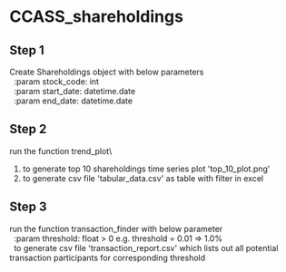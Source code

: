 # CCASS_shareholdings

## Step 1
Create Shareholdings object with below parameters\
  &nbsp;&nbsp;:param stock_code: int\
  &nbsp;&nbsp;:param start_date: datetime.date\
  &nbsp;&nbsp;:param end_date: datetime.date

## Step 2
run the function trend_plot\
  1) to generate top 10 shareholdings time series plot 'top_10_plot.png'
  2) to generate csv file 'tabular_data.csv' as table with filter in excel

## Step 3
run the function transaction_finder with below parameter\
  &nbsp;&nbsp;:param threshold: float > 0 e.g. threshold = 0.01 => 1.0%\
  &nbsp;&nbsp;to generate csv file 'transaction_report.csv' which lists out all potential transaction participants for corresponding threshold
